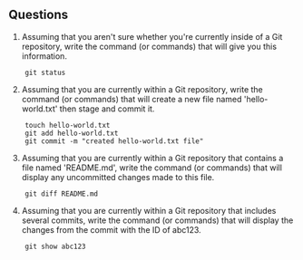 ## Questions
1. Assuming that you aren't sure whether you're currently inside of a Git repository, write the command (or commands) that will give you this information.
```
    git status
```

2. Assuming that you are currently within a Git repository, write the command (or commands) that will create a new file named 'hello-world.txt' then stage and commit it.
```
    touch hello-world.txt
    git add hello-world.txt
    git commit -m "created hello-world.txt file"
```

3. Assuming that you are currently within a Git repository that contains a file named 'README.md', write the command (or commands) that will display any uncommitted changes made to this file.
```
    git diff README.md
```

4. Assuming that you are currently within a Git repository that includes several commits, write the command (or commands) that will display the changes from the commit with the ID of abc123.
```
    git show abc123
```

